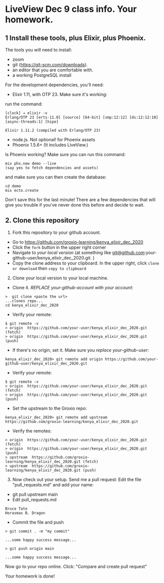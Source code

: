 # LiveView Dec 9 class info. Your homework. 

## 1 Install these tools, plus Elixir, plus Phoenix. 

The tools you will need to install: 

- zoom 
- git (https://git-scm.com/downloads). 
- an editor that you are comfortable with. 
- a working PostgreSQL install

For the development dependencies, you'll need: 

- Elixir 1.11, with OTP 23. Make sure it's working: 

run the command: 

```
[clock] ➔ elixir -v
Erlang/OTP 23 [erts-11.0] [source] [64-bit] [smp:12:12] [ds:12:12:10] [async-threads:1] [hipe]

Elixir 1.11.2 (compiled with Erlang/OTP 23)
```

- node.js. Not optional! for Phoenix assets 
- Phoenix 1.5.6+ (It includes LiveView.)


Is Phoenix working? Make sure you can run this command: 

```
mix phx.new demo --live
(say yes to fetch dependencies and assets)
```

and make sure you can then create the database: 

```
cd demo
mix ecto.create
```

Don't save this for the last minute! There are a few dependencies that will give you trouble if you've never done this before and decide to wait. 


## 2. Clone this repository

1. Fork this repository to your github account. 

- Go to https://github.com/groxio-learning/kenya_elixir_dec_2020
- Click the `fork` button in the upper right corner
- Navigate to *your local version* (at something like git@github.com:your-github-user/kenya_elixir_dec_2020.git. )
- Copy the clone address to your clipboard. In the upper right, click `clone or download` then `copy to clipboard`

2. Clone your local version to your local machine. 

- Clone it. *REPLACE your-github-account with your account*:  

```
>  git clone <paste the url>
...clones repo...
cd kenya_elixir_dec_2020
```

- Verify your remote: 

```
$ git remote -v
> origin  https://github.com/your-user/kenya_elixir_dec_2020.git (fetch)
> origin  https://github.com/your-user/kenya_elixir_dec_2020.git (push)
```


- If there's no origin, set it. Make sure you *replace your-github-user*:

```
kenya_elixir_dec_2020> git remote add origin https://github.com/your-github-user/kenya_elixir_dec_2020.git
```

- Verify your remote: 

```
$ git remote -v
> origin  https://github.com/your-user/kenya_elixir_dec_2020.git (fetch)
> origin  https://github.com/your-user/kenya_elixir_dec_2020.git (push)
```

- Set the upstream to the Groxio repo:

```
kenya_elixir_dec_2020> git remote add upstream https://github.com/groxio-learning/kenya_elixir_dec_2020.git
```

- Verify the remotes: 

```
> origin  https://github.com/your-user/kenya_elixir_dec_2020.git (fetch)
> origin  https://github.com/your-user/kenya_elixir_dec_2020.git (push)
> upstream  https://github.com/groxio-learning/kenya_elixir_dec_2020.git (fetch)
> upstream  https://github.com/groxio-learning/kenya_elixir_dec_2020.git (push)
```

3. Now check out your setup. Send me a pull request: Edit the file "pull_requests.md" and add your name: 

- git pull upstream main
- Edit pull_requests.md

```
Bruce Tate
Horasmas B. Dragon
```

- Commit the file and push

```
> git commit . -m "my commit"

...some happy success message...

> git push origin main

...some happy success message...
```

Now go to your repo online. Click: "Compare and create pull request" 

Your homework is done!
